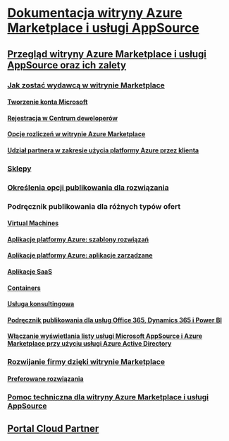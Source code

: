 # [Dokumentacja witryny Azure Marketplace i usługi AppSource](index.md)  

## [Przegląd witryny Azure Marketplace i usługi AppSource oraz ich zalety](./marketplace-publishers-guide.md)  

### [Jak zostać wydawcą w witrynie Marketplace](./become-publisher.md)  
#### [Tworzenie konta Microsoft](./guidelines.md)
#### [Rejestracja w Centrum deweloperów](./register-dev-center.md) 
#### [Opcje rozliczeń w witrynie Azure Marketplace](./billing-options-azure-marketplace.md)  
#### [Udział partnera w zakresie użycia platformy Azure przez klienta](./azure-partner-customer-usage-attribution.md)

### [Sklepy](./comparing-appsource-azure-marketplace.md)  

### [Określenia opcji publikowania dla rozwiązania](./determine-your-listing-type.md)  

### Podręcznik publikowania dla różnych typów ofert 
#### [Virtual Machines](./marketplace-virtual-machines.md)
#### [Aplikacje platformy Azure: szablony rozwiązań](./marketplace-solution-templates.md)
#### [Aplikacje platformy Azure: aplikacje zarządzane](./marketplace-managed-apps.md)
#### [Aplikacje SaaS](./marketplace-saas-applications-technical-publishing-guide.md) 
#### [Containers](./marketplace-containers.md)
#### [Usługa konsultingowa](./consulting-services.md)  
#### [Podręcznik publikowania dla usług Office 365, Dynamics 365 i Power BI](./appsource-offer-publishing-guide.md)
#### [Włączanie wyświetlania listy usługi Microsoft AppSource i Azure Marketplace przy użyciu usługi Azure Active Directory](./enable-appsource-marketplace-using-azure-ad.md)

### [Rozwijanie firmy dzięki witrynie Marketplace](./grow-your-business-with-azure-marketplace.md)  
#### [Preferowane rozwiązania](./preferred-solutions.md) 

### [Pomoc techniczna dla witryny Azure Marketplace i usługi AppSource](./support-azure-marketplace.md)  

## [Portal Cloud Partner](./cloud-partner-portal/cloud-partner-portal-what-is-the-cloud-partner-portal.md)  
